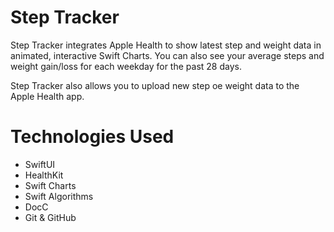 # Step Tracker
Step Tracker integrates Apple Health to show latest step and weight data in animated, interactive Swift Charts. You can also see your average steps and weight gain/loss for each weekday for the past 28 days.

Step Tracker also allows you to upload new step oe weight data to the Apple Health app.

# Technologies Used
* SwiftUI
* HealthKit
* Swift Charts
* Swift Algorithms
* DocC
* Git & GitHub
